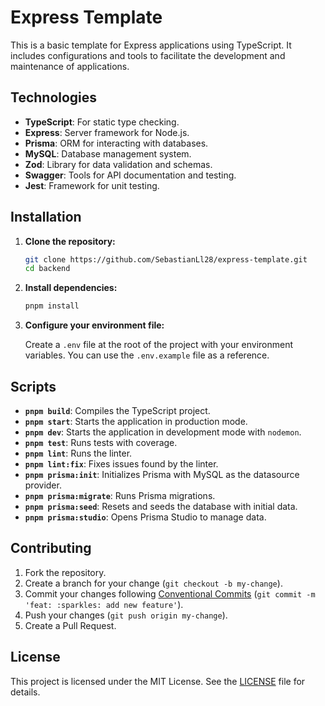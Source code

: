 # Express Template

This is a basic template for Express applications using TypeScript. It includes configurations and tools to facilitate the development and maintenance of applications.

## Technologies

- **TypeScript**: For static type checking.
- **Express**: Server framework for Node.js.
- **Prisma**: ORM for interacting with databases.
- **MySQL**: Database management system.
- **Zod**: Library for data validation and schemas.
- **Swagger**: Tools for API documentation and testing.
- **Jest**: Framework for unit testing.

## Installation

1. **Clone the repository:**

   ```bash
   git clone https://github.com/SebastianLl28/express-template.git
   cd backend
   ```

2. **Install dependencies:**

   ```bash
   pnpm install
   ```

3. **Configure your environment file:**

   Create a `.env` file at the root of the project with your environment variables. You can use the `.env.example` file as a reference.

## Scripts

- **`pnpm build`**: Compiles the TypeScript project.
- **`pnpm start`**: Starts the application in production mode.
- **`pnpm dev`**: Starts the application in development mode with `nodemon`.
- **`pnpm test`**: Runs tests with coverage.
- **`pnpm lint`**: Runs the linter.
- **`pnpm lint:fix`**: Fixes issues found by the linter.
- **`pnpm prisma:init`**: Initializes Prisma with MySQL as the datasource provider.
- **`pnpm prisma:migrate`**: Runs Prisma migrations.
- **`pnpm prisma:seed`**: Resets and seeds the database with initial data.
- **`pnpm prisma:studio`**: Opens Prisma Studio to manage data.

## Contributing

1. Fork the repository.
2. Create a branch for your change (`git checkout -b my-change`).
3. Commit your changes following [Conventional Commits](https://www.conventionalcommits.org/en/v1.0.0/) (`git commit -m 'feat: :sparkles: add new feature'`).
4. Push your changes (`git push origin my-change`).
5. Create a Pull Request.

## License

This project is licensed under the MIT License. See the [LICENSE](./LICENSE) file for details.